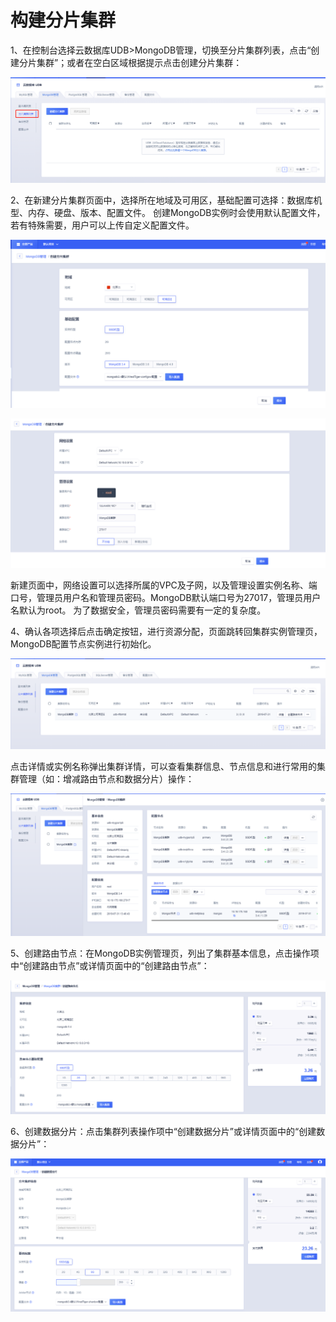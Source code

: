 # 构建分片集群

1、在控制台选择云数据库UDB\>MongoDB管理，切换至分片集群列表，点击“创建分片集群”；或者在空白区域根据提示点击创建分片集群：

![image](/images/fenpian1.png)

2、在新建分片集群页面中，选择所在地域及可用区，基础配置可选择：数据库机型、内存、硬盘、版本、配置文件。
创建MongoDB实例时会使用默认配置文件，若有特殊需要，用户可以上传自定义配置文件。

![image](/images/create1.png)

![image](/images/create2.png)

新建页面中，网络设置可以选择所属的VPC及子网，以及管理设置实例名称、端口号，管理员用户名和管理员密码。MongoDB默认端口号为27017，管理员用户名默认为root。
为了数据安全，管理员密码需要有一定的复杂度。

4、确认各项选择后点击确定按钮，进行资源分配，页面跳转回集群实例管理页，MongoDB配置节点实例进行初始化。

![image](/images/3liebiao.png)

点击详情或实例名称弹出集群详情，可以查看集群信息、节点信息和进行常用的集群管理（如：增减路由节点和数据分片）操作：

![image](/images/xiangqing.png)

5、创建路由节点：在MongoDB实例管理页，列出了集群基本信息，点击操作项中“创建路由节点”或详情页面中的“创建路由节点”：

![image](/images/5mongoscreate.png)

6、创建数据分片：点击集群列表操作项中“创建数据分片”或详情页面中的“创建数据分片”：

![image](/images/6datacreate.png)
